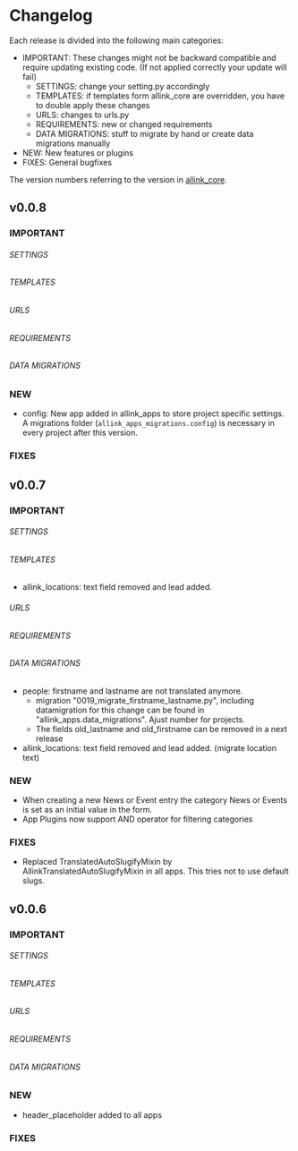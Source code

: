 # Changelog

Each release is divided into the following main categories:

- IMPORTANT: These changes might not be backward compatible and require updating existing code. (If not applied correctly your update will fail)
    - SETTINGS: change your setting.py accordingly
    - TEMPLATES: if templates form allink_core are overridden, you have to double apply these changes
    - URLS: changes to urls.py
    - REQUIREMENTS: new or changed requirements
    - DATA MIGRATIONS: stuff to migrate by hand or create data migrations manually
- NEW: New features or plugins
- FIXES: General bugfixes

The version numbers referring to the version in [allink_core](git@github.com/allink/allink-core.git).

## v0.0.8

### IMPORTANT

###### SETTINGS

###### TEMPLATES

###### URLS

###### REQUIREMENTS

###### DATA MIGRATIONS

### NEW

- config: New app added in allink_apps to store project specific settings. A migrations folder (`allink_apps_migrations.config`) is necessary in every project after this version.

### FIXES


## v0.0.7

### IMPORTANT

###### SETTINGS

###### TEMPLATES
- allink_locations: text field removed and lead added.

###### URLS

###### REQUIREMENTS

###### DATA MIGRATIONS
- people: firstname and lastname are not translated anymore.
    - migration "0019_migrate_firstname_lastname.py", including datamigration for this change can be found in "allink_apps.data_migrations". Ajust number for projects.
    - The fields old_lastname and old_firstname can be removed in a next release
- allink_locations: text field removed and lead added. (migrate location text)

### NEW
- When creating a new News or Event entry the category News or Events is set as an initial value in the form.
- App Plugins now support AND operator for filtering categories

### FIXES
- Replaced TranslatedAutoSlugifyMixin by AllinkTranslatedAutoSlugifyMixin in all apps. This tries not to use default slugs.


## v0.0.6

### IMPORTANT

###### SETTINGS

###### TEMPLATES

###### URLS

###### REQUIREMENTS

###### DATA MIGRATIONS

### NEW
- header_placeholder added to all apps

### FIXES
